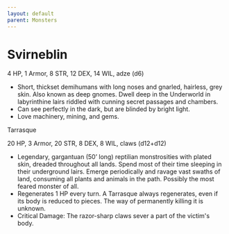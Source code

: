```yaml
---
layout: default
parent: Monsters
---
```

# Svirneblin

4 HP, 1 Armor, 8 STR, 12 DEX, 14 WIL, adze (d6)

-   Short, thickset demihumans with long noses and gnarled, hairless,
    grey skin. Also known as deep gnomes. Dwell deep in the Underworld
    in labyrinthine lairs riddled with cunning secret passages and
    chambers.
-   Can see perfectly in the dark, but are blinded by bright light.
-   Love machinery, mining, and gems.

Tarrasque

20 HP, 3 Armor, 20 STR, 8 DEX, 8 WIL, claws (d12+d12)

-   Legendary, gargantuan (50’ long) reptilian monstrosities with plated
    skin, dreaded throughout all lands. Spend most of their time
    sleeping in their underground lairs. Emerge periodically and ravage
    vast swaths of land, consuming all plants and animals in the path.
    Possibly the most feared monster of all.
-   Regenerates 1 HP every turn. A Tarrasque always regenerates, even if
    its body is reduced to pieces. The way of permanently killing it is
    unknown.
-   Critical Damage: The razor-sharp claws sever a part of the victim's
    body.

